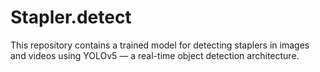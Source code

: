 # Stapler.detect
This repository contains a trained model for detecting staplers in images and videos using YOLOv5 — a real-time object detection architecture.
